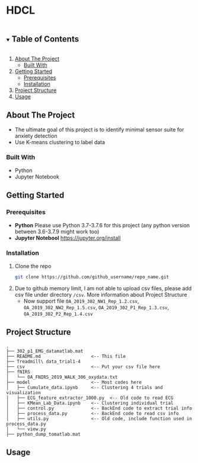 # HDCL
<!-- TABLE OF CONTENTS -->
<details open="open">
  <summary><h2 style="display: inline-block">Table of Contents</h2></summary>
  <ol>
    <li>
      <a href="#about-the-project">About The Project</a>
      <ul>
        <li><a href="#built-with">Built With</a></li>
      </ul>
    </li>
    <li>
      <a href="#getting-started">Getting Started</a>
      <ul>
        <li><a href="#prerequisites">Prerequisites</a></li>
        <li><a href="#installation">Installation</a></li>
      </ul>
    </li>
    <li><a href="#project-structure">Project Structure</a></li>
    <li><a href="#usage">Usage</a></li>
  </ol>
</details>



<!-- ABOUT THE PROJECT -->
## About The Project
- The ultimate goal of this project is to identify minimal sensor suite for anxiety detection
- Use K-means clustering to label data

### Built With
* Python
* Jupyter Notebook

<!-- GETTING STARTED -->
## Getting Started

### Prerequisites

- **Python** Please use Python 3.7-3.7.6 for this project (any python version between 3.6-3.7.9 might work too)
- **Jupyter Notebool** https://jupyter.org/install

### Installation

1. Clone the repo
   ```sh
   git clone https://github.com/github_username/repo_name.git
   ```
2. Due to github memory limit, I am not able to upload csv files, please add csv file under directory `/csv`. More information about Project Structure
    - Now support file `OA_2019_302_NW1_Rep_1.2.csv`, `OA_2019_302_NW2_Rep_1.5.csv`,
    `OA_2019_302_P1_Rep_1.3.csv`, 
    `OA_2019_302_P2_Rep_1.4.csv`

## Project Structure
```
.
├── 302_p1_EMG_datamatlab.mat
├── README.md                   <-- This file
├── Treadmill\ data_trial1-4
├── csv                         <-- Put your csv file here
├── fNIRS
│   └── OA_FNIRS_2019_WALK_306_oxydata.txt
├── model                       <-- Most codes here
│   ├── Cumulate_data.ipynb     <-- Clustering 4 trials and visualization
│   ├── ECG_feature_extractor_1000.py  <-- Old code to read ECG
│   ├── KMean_Lab_Data.ipynb    <-- Clustering individual trial
│   ├── control.py              <-- BackEnd code to extract trial info
│   ├── process_data.py         <-- BackEnd code to read csv info
│   ├── utils.py                <-- Old code, include function used in process_data.py
│   └── view.py
├── python_dump_tomatlab.mat
```

<!-- USAGE EXAMPLES -->
## Usage
